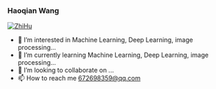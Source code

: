 ### Haoqian Wang     
[![ZhiHu](https://img.shields.io/badge/ZhiHu-知乎-blue)](https://www.zhihu.com/people/wanghaoq-23) 

- 👀 I’m interested in Machine Learning, Deep Learning, image processing...
- 🌱 I’m currently learning Machine Learning, Deep Learning, image processing...
- 💞️ I’m looking to collaborate on ...
- 📫 How to reach me 672698359@qq.com


